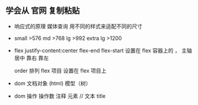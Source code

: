 ## 学会从 官网 复制粘贴
- 响应式的原理
  媒体查询 用不同的样式来适配不同的尺寸
- small >576 
  md >768
  lg >992
  extra lg >1200

- flex
  justify-content:center flex-end flex-start
  设置在 flex 容器上的 ， 主轴  居中  靠右  靠左

  order 排列 flex 项目 设置在 flex 项目上

- dom
  文档对象 (html) 模型（树）
- dom 操作 操作数
  注释
  元素  // 
  文本  title 